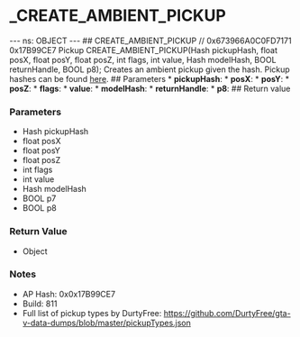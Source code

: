# _CREATE_AMBIENT_PICKUP

--- ns: OBJECT --- ## CREATE_AMBIENT_PICKUP  // 0x673966A0C0FD7171 0x17B99CE7 Pickup CREATE_AMBIENT_PICKUP(Hash pickupHash, float posX, float posY, float posZ, int flags, int value, Hash modelHash, BOOL returnHandle, BOOL p8);  Creates an ambient pickup given the hash. Pickup hashes can be found [here](https://gist.github.com/4mmonium/1eabfb6b3996e3aa6b9525a3eccf8a0b).  ## Parameters * **pickupHash**: * **posX**: * **posY**: * **posZ**: * **flags**: * **value**: * **modelHash**: * **returnHandle**: * **p8**:  ## Return value

### Parameters
* Hash pickupHash
* float posX
* float posY
* float posZ
* int flags
* int value
* Hash modelHash
* BOOL p7
* BOOL p8

### Return Value
* Object

### Notes
* AP Hash: 0x0x17B99CE7
* Build: 811
* Full list of pickup types by DurtyFree: https://github.com/DurtyFree/gta-v-data-dumps/blob/master/pickupTypes.json

